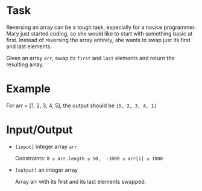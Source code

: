 # Task
 Reversing an array can be a tough task, especially for a novice programmer. Mary just started coding, so she would like to start with something basic at first. Instead of reversing the array entirely, she wants to swap just its first and last elements.

 Given an array `arr`, swap its `first` and `last` elements and return the resulting array.

# Example

 For arr = [1, 2, 3, 4, 5], the output should be `[5, 2, 3, 4, 1]`

# Input/Output

 - `[input]` integer array `arr`

    Constraints: `0 ≤ arr.length ≤ 50,  -1000 ≤ arr[i] ≤ 1000`

 - `[output]` an integer array

   Array arr with its first and its last elements swapped.